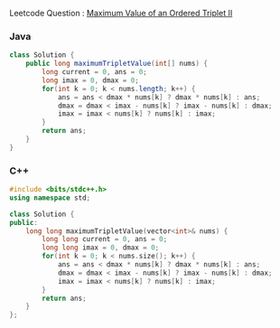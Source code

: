 Leetcode Question : [Maximum Value of an Ordered Triplet II](https://leetcode.com/problems/maximum-value-of-an-ordered-triplet-ii/)

### Java
```java
class Solution {
    public long maximumTripletValue(int[] nums) {
        long current = 0, ans = 0;
        long imax = 0, dmax = 0;
        for(int k = 0; k < nums.length; k++) {
            ans = ans < dmax * nums[k] ? dmax * nums[k] : ans;
            dmax = dmax < imax - nums[k] ? imax - nums[k] : dmax;
            imax = imax < nums[k] ? nums[k] : imax;
        }
        return ans;
    }
}
```

### C++
```cpp
#include <bits/stdc++.h>
using namespace std;

class Solution {
public:
    long long maximumTripletValue(vector<int>& nums) {
        long long current = 0, ans = 0;
        long long imax = 0, dmax = 0;
        for(int k = 0; k < nums.size(); k++) {
            ans = ans < dmax * nums[k] ? dmax * nums[k] : ans;
            dmax = dmax < imax - nums[k] ? imax - nums[k] : dmax;
            imax = imax < nums[k] ? nums[k] : imax;
        }
        return ans;
    }
};
```
